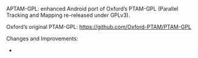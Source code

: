 APTAM-GPL: enhanced Android port of Oxford’s PTAM-GPL (Parallel Tracking and Mapping re-released under GPLv3).

Oxford’s original PTAM-GPL: https://github.com/Oxford-PTAM/PTAM-GPL

Changes and Improvements:

- 
